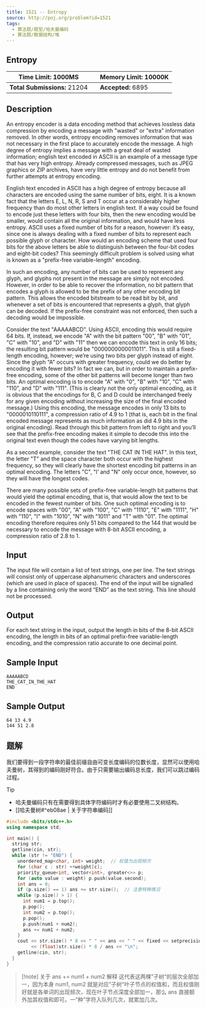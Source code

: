```yaml
---
title: 1521 -- Entropy
source: http://poj.org/problem?id=1521
tags:
  - 算法题/题型/哈夫曼编码
  - 算法题/数据结构/堆
---
```


## Entropy

| **Time Limit:** 1000MS |  | **Memory Limit:** 10000K |
| --- | --- | --- |
| **Total Submissions:** 21204 |  | **Accepted:** 6895 |

## Description

An entropy encoder is a data encoding method that achieves lossless data compression by encoding a message with "wasted" or "extra" information removed. In other words, entropy encoding removes information that was not necessary in the first place to accurately encode the message. A high degree of entropy implies a message with a great deal of wasted information; english text encoded in ASCII is an example of a message type that has very high entropy. Already compressed messages, such as JPEG graphics or ZIP archives, have very little entropy and do not benefit from further attempts at entropy encoding.

English text encoded in ASCII has a high degree of entropy because all characters are encoded using the same number of bits, eight. It is a known fact that the letters E, L, N, R, S and T occur at a considerably higher frequency than do most other letters in english text. If a way could be found to encode just these letters with four bits, then the new encoding would be smaller, would contain all the original information, and would have less entropy. ASCII uses a fixed number of bits for a reason, however: it’s easy, since one is always dealing with a fixed number of bits to represent each possible glyph or character. How would an encoding scheme that used four bits for the above letters be able to distinguish between the four-bit codes and eight-bit codes? This seemingly difficult problem is solved using what is known as a "prefix-free variable-length" encoding.

In such an encoding, any number of bits can be used to represent any glyph, and glyphs not present in the message are simply not encoded. However, in order to be able to recover the information, no bit pattern that encodes a glyph is allowed to be the prefix of any other encoding bit pattern. This allows the encoded bitstream to be read bit by bit, and whenever a set of bits is encountered that represents a glyph, that glyph can be decoded. If the prefix-free constraint was not enforced, then such a decoding would be impossible.

Consider the text "AAAAABCD". Using ASCII, encoding this would require 64 bits. If, instead, we encode "A" with the bit pattern "00", "B" with "01", "C" with "10", and "D" with "11" then we can encode this text in only 16 bits; the resulting bit pattern would be "0000000000011011". This is still a fixed-length encoding, however; we’re using two bits per glyph instead of eight. Since the glyph "A" occurs with greater frequency, could we do better by encoding it with fewer bits? In fact we can, but in order to maintain a prefix-free encoding, some of the other bit patterns will become longer than two bits. An optimal encoding is to encode "A" with "0", "B" with "10", "C" with "110", and "D" with "111". (This is clearly not the only optimal encoding, as it is obvious that the encodings for B, C and D could be interchanged freely for any given encoding without increasing the size of the final encoded message.) Using this encoding, the message encodes in only 13 bits to "0000010110111", a compression ratio of 4.9 to 1 (that is, each bit in the final encoded message represents as much information as did 4.9 bits in the original encoding). Read through this bit pattern from left to right and you’ll see that the prefix-free encoding makes it simple to decode this into the original text even though the codes have varying bit lengths.

As a second example, consider the text "THE CAT IN THE HAT". In this text, the letter "T" and the space character both occur with the highest frequency, so they will clearly have the shortest encoding bit patterns in an optimal encoding. The letters "C", "I’ and "N" only occur once, however, so they will have the longest codes.

There are many possible sets of prefix-free variable-length bit patterns that would yield the optimal encoding, that is, that would allow the text to be encoded in the fewest number of bits. One such optimal encoding is to encode spaces with "00", "A" with "100", "C" with "1110", "E" with "1111", "H" with "110", "I" with "1010", "N" with "1011" and "T" with "01". The optimal encoding therefore requires only 51 bits compared to the 144 that would be necessary to encode the message with 8-bit ASCII encoding, a compression ratio of 2.8 to 1.

## Input

The input file will contain a list of text strings, one per line. The text strings will consist only of uppercase alphanumeric characters and underscores (which are used in place of spaces). The end of the input will be signalled by a line containing only the word “END” as the text string. This line should not be processed.

## Output

For each text string in the input, output the length in bits of the 8-bit ASCII encoding, the length in bits of an optimal prefix-free variable-length encoding, and the compression ratio accurate to one decimal point.

## Sample Input

```
AAAAABCD
THE_CAT_IN_THE_HAT
END
```

## Sample Output

```
64 13 4.9
144 51 2.8
```

## 题解

我们要得到一段字符串的最佳前缀自由可变长度编码的位数长度，显然可以使用哈夫曼树，其得到的编码刚好符合。由于只需要输出编码总长度，我们可以跳过编码过程。


> [!tip]
> - 哈夫曼编码只有在需要得到具体字符编码时才有必要使用二叉树结构。
> - [[哈夫曼树#^eb08ae | 关于字符串编码]]

```cpp
#include <bits/stdc++.h>
using namespace std;

int main() {
  string str;
  getline(cin, str);
  while (str != "END") {
    unordered_map<char, int> weight;  // 权值为出现频次
    for (char c : str) ++weight[c];
    priority_queue<int, vector<int>, greater<>> p;
    for (auto value : weight) p.push(value.second);
    int ans = 0;
    if (p.size() == 1) ans += str.size();  // 注意特殊情况
    while (p.size() > 1) {
      int num1 = p.top();
      p.pop();
      int num2 = p.top();
      p.pop();
      p.push(num1 + num2);
      ans += num1 + num2;
    }
    cout << str.size() * 8 << " " << ans << " " << fixed << setprecision(1)
         << (float)str.size() * 8 / ans << "\n";
    getline(cin, str);
  }
}

```

> [!note] 关于 ans += num1 + num2 解释
> 这代表这两棵”子树“的层次全部加一，因为本身 num1, num2 就是对应”子树“叶子节点的权值和，而且权值刚好就是各单词的出现频次，现在叶子节点深度全部加一，那么 ans 直接额外加其权值和即可。一”种”字符入队列几次，就累加几次。